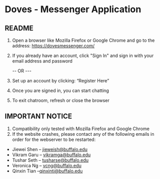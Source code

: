 # Doves - Messenger Application
## README

1. Open a browser like Mozilla Firefox or Google Chrome and go to the address: https://dovesmessenger.com/

2. If you already have an account, click "Sign In" and sign in with your email address and password 

    --  OR  ---
    
2. Set up an account by clicking: “Register Here”

3. Once you are signed in, you can start chatting

4. To exit chatroom, refresh or close the browser

## **IMPORTANT NOTICE** 

1. Compatibility only tested with Mozilla Firefox and Google Chrome
2. If the website crashes, please contact any of the following emails in order for the webserver to be restarted:
* Jiewei Shen – jieweish@buffalo.edu
* Vikram Garu – vikramga@buffalo.edu
* Tushar Seth – tusharse@buffalo.edu
* Veronica Ng – vcng@buffalo.edu
* Qinxin Tian –qinxinti@buffalo.edu
                                                                                        
